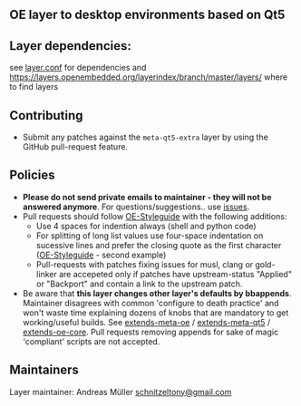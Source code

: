 OE layer to desktop environments based on Qt5
---------------------------------------------


Layer dependencies:
----------------------
see [layer.conf](conf/layer.conf) for dependencies and https://layers.openembedded.org/layerindex/branch/master/layers/ where to find layers


Contributing
------------
* Submit any patches against the `meta-qt5-extra` layer by using the GitHub pull-request feature.


Policies
--------
* **Please do not send private emails to maintainer - they will not be answered anymore**. For questions/suggestions.. use [issues](https://github.com/schnitzeltony/meta-qt5-extra/issues).
* Pull requests should follow [OE-Styleguide](https://www.openembedded.org/wiki/Styleguide) with the following additions:
  * Use 4 spaces for indention always (shell and python code)
  * For splitting of long list values use four-space indentation on sucessive lines and prefer the closing quote as the first character ([OE-Styleguide](https://www.openembedded.org/wiki/Styleguide) - second example)
  * Pull-requests with patches fixing issues for musl, clang or gold-linker are accepeted only if patches have upstream-status "Applied" or "Backport" and contain a link to the upstream patch.
* Be aware that **this layer changes other layer's defaults by bbappends**. Maintainer disagrees with common 'configure to death practice' and won't waste time explaining dozens of knobs that are mandatory to get working/useful builds. See
   [extends-meta-oe](extends-meta-oe) / [extends-meta-qt5](extends-meta-qt5) / [extends-oe-core](extends-oe-core).
   Pull requests removing appends for sake of magic 'compliant' scripts  are not accepted.


Maintainers
-----------

Layer maintainer: Andreas Müller <schnitzeltony@gmail.com>

